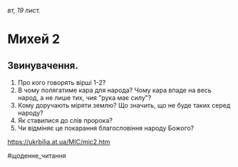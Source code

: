 
_вт, 19 лист._

# Михей 2

## Звинувачення.
1. Про кого говорять вірші 1-2?
2. В чому полягатиме кара для народа? Чому кара впаде на весь народ, а не лише тих, чия "рука має силу"?
3. Кому доручають міряти землю? Що значить, що не буде таких серед народу?
4. Як ставилися до слів пророка?
5. Чи відміняє це покарання благословіння народу Божого?

https://ukrbilia.at.ua/MIC/mic2.htm 

#щоденне_читання
